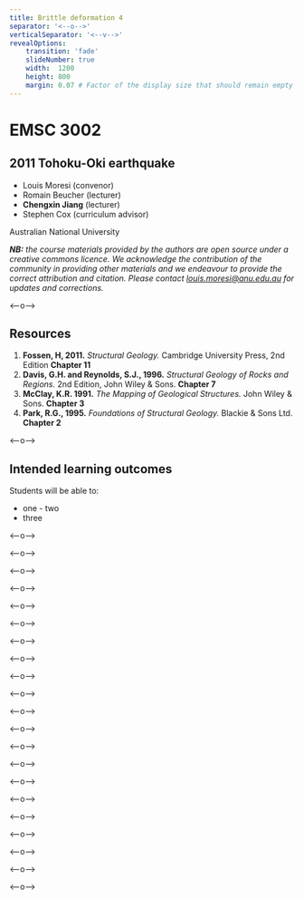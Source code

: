 ```yaml
---
title: Brittle deformation 4
separator: '<--o-->'
verticalSeparator: '<--v-->'
revealOptions:
    transition: 'fade'
    slideNumber: true
    width:  1200
    height: 800
    margin: 0.07 # Factor of the display size that should remain empty around the content (7% typically)
---
```


# EMSC 3002

## 2011 Tohoku-Oki earthquake

  - Louis Moresi (convenor)
  - Romain Beucher (lecturer)
  - **Chengxin Jiang** (lecturer)
  - Stephen Cox (curriculum advisor)

Australian National University

_**NB:** the course materials provided by the authors are open source under a creative commons licence. 
We acknowledge the contribution of the community in providing other materials and we endeavour to 
provide the correct attribution and citation. Please contact louis.moresi@anu.edu.au for updates and 
corrections._

<--o-->

## Resources

1. **Fossen, H, 2011.** *Structural Geology.* Cambridge University Press, 2nd Edition **Chapter 11**
1. **Davis, G.H. and Reynolds, S.J., 1996.** *Structural Geology of Rocks and Regions.* 2nd Edition, John Wiley & Sons. **Chapter 7**
1. **McClay, K.R. 1991.** *The Mapping of Geological Structures.* John Wiley & Sons.  **Chapter 3**
1. **Park, R.G., 1995.** *Foundations of Structural Geology.* Blackie & Sons Ltd. **Chapter 2**

<--o-->

## Intended learning outcomes

Students will be able to:

- one
- two
- three

<--o-->

<!-- .slide: data-background="Figures-Brittle_deformation4/slide1.jpg" -->

<--o-->

<!-- .slide: data-background="Figures-Brittle_deformation4/slide2.jpg" -->

<--o-->

<!-- .slide: data-background="Figures-Brittle_deformation4/slide3.jpg" -->

<--o-->

<!-- .slide: data-background="Figures-Brittle_deformation4/slide4.jpg" -->

<--o-->

<!-- .slide: data-background="Figures-Brittle_deformation4/slide5.jpg" -->

<--o-->

<!-- .slide: data-background="Figures-Brittle_deformation4/slide6.jpg" -->

<--o-->

<!-- .slide: data-background="Figures-Brittle_deformation4/slide7.jpg" -->

<--o-->

<!-- .slide: data-background="Figures-Brittle_deformation4/slide8.jpg" -->

<--o-->

<!-- .slide: data-background="Figures-Brittle_deformation4/slide9.jpg" -->

<--o-->

<!-- .slide: data-background="Figures-Brittle_deformation4/slide10.jpg" -->

<--o-->

<!-- .slide: data-background="Figures-Brittle_deformation4/slide11.jpg" -->

<--o-->

<!-- .slide: data-background="Figures-Brittle_deformation4/slide12.jpg" -->

<--o-->

<!-- .slide: data-background="Figures-Brittle_deformation4/slide13.jpg" -->

<--o-->

<!-- .slide: data-background="Figures-Brittle_deformation4/slide14.jpg" -->

<--o-->

<!-- .slide: data-background="Figures-Brittle_deformation4/slide15.jpg" -->

<--o-->

<!-- .slide: data-background="Figures-Brittle_deformation4/slide16.jpg" -->

<--o-->

<!-- .slide: data-background="Figures-Brittle_deformation4/slide17.jpg" -->

<--o-->

<!-- .slide: data-background="Figures-Brittle_deformation4/slide18.jpg" -->

<--o-->

<!-- .slide: data-background="Figures-Brittle_deformation4/slide19.jpg" -->

<--o-->

<!-- .slide: data-background="Figures-Brittle_deformation4/slide20.jpg" -->

<--o-->

<!-- .slide: data-background="Figures-Brittle_deformation4/slide21.jpg" -->
